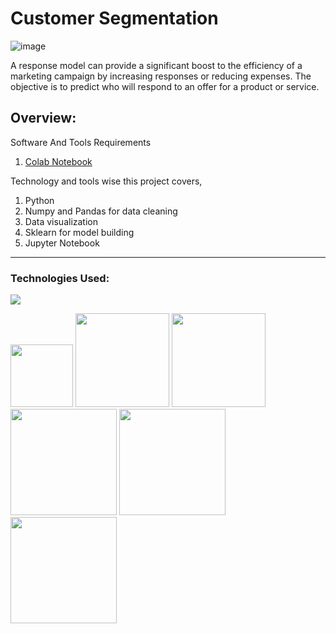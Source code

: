 # Customer Segmentation
![image](https://github.com/divakarkumar424/Text-To-SQL-LLM-App/assets/32620288/12611e84-e9b4-454d-a3c9-4ed144a466ea)

A response model can provide a significant boost to the efficiency of a marketing campaign by increasing responses or reducing expenses. The objective is to predict who will respond to an offer for a product or service.

## Overview:
Software And Tools Requirements

1. [Colab Notebook](https://colab.research.google.com/)

Technology and tools wise this project covers,

1. Python
2. Numpy and Pandas for data cleaning
3. Data visualization
4. Sklearn for model building
5. Jupyter Notebook


-----------------------------------------------------------------------------------------------------------------
### Technologies Used:

![](https://forthebadge.com/images/badges/made-with-python.svg)

[<img target="_blank" src="https://user-images.githubusercontent.com/32620288/139657460-40ef4562-76bd-43f5-bbca-47b6bd29863e.png" width=100>](https://numpy.org)    [<img target="_blank" src="https://upload.wikimedia.org/wikipedia/commons/thumb/e/ed/Pandas_logo.svg/450px-Pandas_logo.svg.png" width=150>](https://pandas.pydata.org)  [<img target="_blank" src="https://seaborn.pydata.org/_static/logo-wide-lightbg.svg" width=150>](https://seaborn.pydata.org) [<img target="_blank" src="https://github.com/divakarkumar424/Boston-House-Prices-Prediction/assets/32620288/92ead969-9327-45c1-9d89-2ae710e5d4db" width=170>](https://matplotlib.org)   [<img target="_blank" src="https://github.com/divakarkumar424/Text-To-SQL-LLM-App/assets/32620288/ab46f9c5-7ca5-490e-860d-f2fc8632c3c3" width=170>](https://colab.research.google.com/)
[<img target="_blank" src="https://github.com/divakarkumar424/Bike-Sharing-Demand-Prediction/assets/32620288/310ddc5e-9f1a-4c1b-b6f6-d65ca6b6aec9" width=170>](https://scikit-learn.org/stable/index.html)